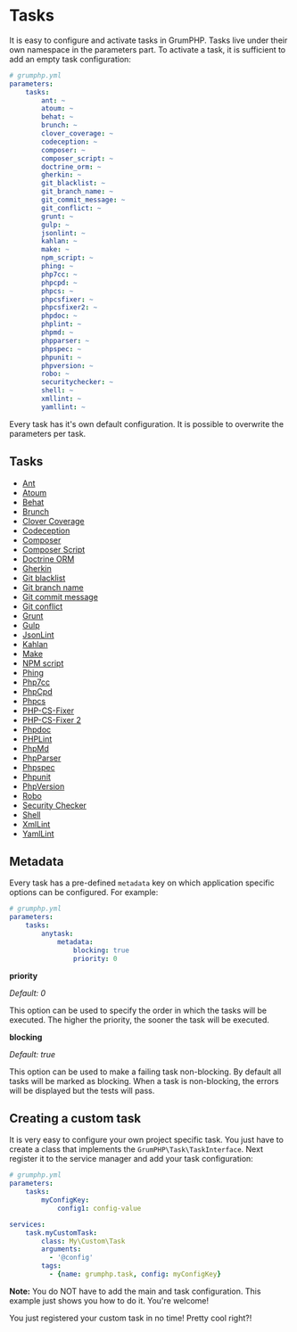 # Tasks
It is easy to configure and activate tasks in GrumPHP.
Tasks live under their own namespace in the parameters part.
To activate a task, it is sufficient to add an empty task configuration:

```yaml
# grumphp.yml
parameters:
    tasks:
        ant: ~
        atoum: ~
        behat: ~
        brunch: ~
        clover_coverage: ~
        codeception: ~
        composer: ~
        composer_script: ~
        doctrine_orm: ~
        gherkin: ~
        git_blacklist: ~
        git_branch_name: ~
        git_commit_message: ~
        git_conflict: ~
        grunt: ~
        gulp: ~
        jsonlint: ~
        kahlan: ~
        make: ~
        npm_script: ~
        phing: ~
        php7cc: ~
        phpcpd: ~
        phpcs: ~
        phpcsfixer: ~
        phpcsfixer2: ~
        phpdoc: ~
        phplint: ~
        phpmd: ~
        phpparser: ~
        phpspec: ~
        phpunit: ~
        phpversion: ~        
        robo: ~
        securitychecker: ~
        shell: ~
        xmllint: ~
        yamllint: ~
```

Every task has it's own default configuration. It is possible to overwrite the parameters per task.

## Tasks

- [Ant](tasks/ant.md)
- [Atoum](tasks/atoum.md)
- [Behat](tasks/behat.md)
- [Brunch](tasks/brunch.md)
- [Clover Coverage](tasks/clover_coverage.md)
- [Codeception](tasks/codeception.md)
- [Composer](tasks/composer.md)
- [Composer Script](tasks/composer_script.md)
- [Doctrine ORM](tasks/doctrine_orm.md)
- [Gherkin](tasks/gherkin.md)
- [Git blacklist](tasks/git_blacklist.md)
- [Git branch name](tasks/git_branch_name.md)
- [Git commit message](tasks/git_commit_message.md)
- [Git conflict](tasks/git_conflict.md)
- [Grunt](tasks/grunt.md)
- [Gulp](tasks/gulp.md)
- [JsonLint](tasks/jsonlint.md)
- [Kahlan](tasks/kahlan.md)
- [Make](tasks/make.md)
- [NPM script](tasks/npm_script.md)
- [Phing](tasks/phing.md)
- [Php7cc](tasks/php7cc.md) 
- [PhpCpd](tasks/phpcpd.md)
- [Phpcs](tasks/phpcs.md)
- [PHP-CS-Fixer](tasks/php_cs_fixer.md)
- [PHP-CS-Fixer 2](tasks/php_cs_fixer2.md)
- [Phpdoc](tasks/phpdoc.md)
- [PHPLint](tasks/phplint.md)
- [PhpMd](tasks/phpmd.md)
- [PhpParser](tasks/phpparser.md)
- [Phpspec](tasks/phpspec.md)
- [Phpunit](tasks/phpunit.md)
- [PhpVersion](tasks/phpversion.md)
- [Robo](tasks/robo.md)
- [Security Checker](tasks/security_checker.md)
- [Shell](tasks/shell.md)
- [XmlLint](tasks/xmllint.md)
- [YamlLint](tasks/yamllint.md)

## Metadata

Every task has a pre-defined `metadata` key on which application specific options can be configured.
For example:

```yaml
# grumphp.yml
parameters:
    tasks:
        anytask:
            metadata:
                blocking: true
                priority: 0
```

**priority**

*Default: 0*

This option can be used to specify the order in which the tasks will be executed.
The higher the priority, the sooner the task will be executed.


**blocking**

*Default: true*

This option can be used to make a failing task non-blocking.
By default all tasks will be marked as blocking.
When a task is non-blocking, the errors will be displayed but the tests will pass.


## Creating a custom task

It is very easy to configure your own project specific task.
You just have to create a class that implements the `GrumPHP\Task\TaskInterface`.
Next register it to the service manager and add your task configuration:

```yaml
# grumphp.yml
parameters:
    tasks:
        myConfigKey:
            config1: config-value

services:
    task.myCustomTask:
        class: My\Custom\Task
        arguments:
          - '@config'
        tags:
          - {name: grumphp.task, config: myConfigKey}
```

**Note:** You do NOT have to add the main and task configuration. This example just shows you how to do it.
You're welcome!

You just registered your custom task in no time! Pretty cool right?!
